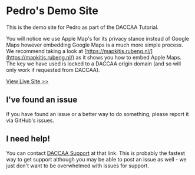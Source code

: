 # Pedro's Demo Site
This is the demo site for Pedro as part of the DACCAA Tutorial. 

You will notice we use Apple Map's for its privacy stance instead of Google Maps however embedding Google Maps is a much more simple process. We recommend taking a look at [https://mapkitjs.rubeng.nl/](https://mapkitjs.rubeng.nl/) as it shows you how to embed Apple Maps. The key we have used is locked to a DACCAA origin domain (and so will only work if requested from DACCAA).

[View Live Site >>](https://daccaa.com/tutorial/pedro-final/)

## I've found an issue
If you have found an issue or a better way to do something, please report it via GitHub's issues.

## I need help!
You can contact [DACCAA Support](https://daccaa.com/support) at that link. This is probably the fastest way to get support although you may be able to post an issue as well - we just don't want to be overwhelmed with issues for support.
